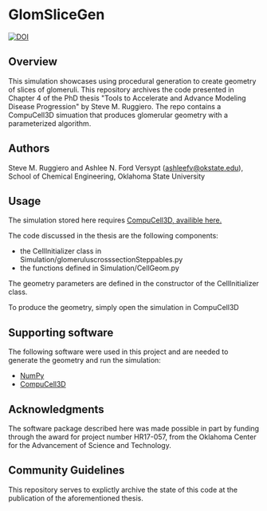 # GlomSliceGen

[![DOI](https://zenodo.org/badge/318237854.svg)](https://zenodo.org/badge/latestdoi/318237854)

## Overview
This simulation showcases using procedural generation to create geometry of slices of glomeruli. This repository archives the code presented in Chapter 4 of the PhD thesis "Tools to Accelerate and Advance Modeling Disease Progression" by Steve M. Ruggiero. The repo contains a CompuCell3D simuation that produces glomerular geometry with a parameterized algorithm.

## Authors
Steve M. Ruggiero and Ashlee N. Ford Versypt (ashleefv@okstate.edu), School of Chemical Engineering, Oklahoma State University

## Usage
The simulation stored here requires [CompuCell3D, availible here.](https://compucell3d.org/)


The code discussed in the thesis are the following components:
* the CellInitializer class in Simulation/glomeruluscrosssectionSteppables.py
* the functions defined in Simulation/CellGeom.py

The geometry parameters are defined in the constructor of the CellInitializer class.

To produce the geometry, simply open the simulation in CompuCell3D

## Supporting software

The following software were used in this project and are needed to generate the geometry and run the simulation:
* [NumPy][1]
* [CompuCell3D][2]

[1]: https://www.numpy.org/ "NumPy"
[2]: https://compucell3d.org/ "CompuCell3D"

## Acknowledgments

The software package described here was made possible in part by funding through the award for project number HR17-057, from the Oklahoma Center for the Advancement of Science and Technology.

## Community Guidelines

This repository serves to explictly archive the state of this code at the publication of the aforementioned thesis.
